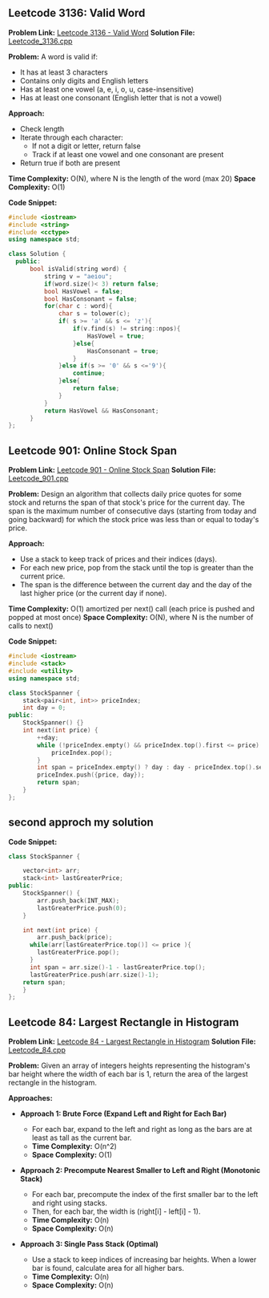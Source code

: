 ## Leetcode 3136: Valid Word

**Problem Link:** [Leetcode 3136 - Valid Word](https://leetcode.com/problems/valid-word/description)
**Solution File:** [Leetcode_3136.cpp](./Leetcode_3136.cpp)

**Problem:**
A word is valid if:

- It has at least 3 characters
- Contains only digits and English letters
- Has at least one vowel (a, e, i, o, u, case-insensitive)
- Has at least one consonant (English letter that is not a vowel)

**Approach:**

- Check length
- Iterate through each character:
  - If not a digit or letter, return false
  - Track if at least one vowel and one consonant are present
- Return true if both are present

**Time Complexity:** O(N), where N is the length of the word (max 20)
**Space Complexity:** O(1)

**Code Snippet:**

```cpp
#include <iostream>
#include <string>
#include <cctype>
using namespace std;

class Solution {
  public:
      bool isValid(string word) {
          string v = "aeiou";
          if(word.size()< 3) return false;
          bool HasVowel = false;
          bool HasConsonant = false;
          for(char c : word){
              char s = tolower(c);
              if( s >= 'a' && s <= 'z'){
                  if(v.find(s) != string::npos){
                      HasVowel = true;
                  }else{
                      HasConsonant = true;
                  }
              }else if(s >= '0' && s <='9'){
                  continue;
              }else{
                  return false;
              }
          }
          return HasVowel && HasConsonant;
      }
};
```

## Leetcode 901: Online Stock Span

**Problem Link:** [Leetcode 901 - Online Stock Span](https://leetcode.com/problems/online-stock-span/description/)
**Solution File:** [Leetcode_901.cpp](./Leetcode_901.cpp)

**Problem:**
Design an algorithm that collects daily price quotes for some stock and returns the span of that stock's price for the current day. The span is the maximum number of consecutive days (starting from today and going backward) for which the stock price was less than or equal to today's price.

**Approach:**

- Use a stack to keep track of prices and their indices (days).
- For each new price, pop from the stack until the top is greater than the current price.
- The span is the difference between the current day and the day of the last higher price (or the current day if none).

**Time Complexity:** O(1) amortized per next() call (each price is pushed and popped at most once)
**Space Complexity:** O(N), where N is the number of calls to next()

**Code Snippet:**

```cpp
#include <iostream>
#include <stack>
#include <utility>
using namespace std;

class StockSpanner {
    stack<pair<int, int>> priceIndex;
    int day = 0;
public:
    StockSpanner() {}
    int next(int price) {
        ++day;
        while (!priceIndex.empty() && priceIndex.top().first <= price) {
            priceIndex.pop();
        }
        int span = priceIndex.empty() ? day : day - priceIndex.top().second;
        priceIndex.push({price, day});
        return span;
    }
};
```

## second approch my solution

**Code Snippet:**

```cpp
class StockSpanner {

    vector<int> arr;
    stack<int> lastGreaterPrice;
public:
    StockSpanner() {
        arr.push_back(INT_MAX);
        lastGreaterPrice.push(0);
    }

    int next(int price) {
        arr.push_back(price);
      while(arr[lastGreaterPrice.top()] <= price ){
        lastGreaterPrice.pop();
      }
      int span = arr.size()-1 - lastGreaterPrice.top();
      lastGreaterPrice.push(arr.size()-1);
    return span;
    }
};


```

## Leetcode 84: Largest Rectangle in Histogram

**Problem Link:** [Leetcode 84 - Largest Rectangle in Histogram](https://leetcode.com/problems/largest-rectangle-in-histogram/)
**Solution File:** [Leetcode_84.cpp](./Leetcode_84.cpp)

**Problem:**
Given an array of integers heights representing the histogram's bar height where the width of each bar is 1, return the area of the largest rectangle in the histogram.

**Approaches:**

- **Approach 1: Brute Force (Expand Left and Right for Each Bar)**

  - For each bar, expand to the left and right as long as the bars are at least as tall as the current bar.
  - **Time Complexity:** O(n^2)
  - **Space Complexity:** O(1)

- **Approach 2: Precompute Nearest Smaller to Left and Right (Monotonic Stack)**

  - For each bar, precompute the index of the first smaller bar to the left and right using stacks.
  - Then, for each bar, the width is (right[i] - left[i] - 1).
  - **Time Complexity:** O(n)
  - **Space Complexity:** O(n)

- **Approach 3: Single Pass Stack (Optimal)**
  - Use a stack to keep indices of increasing bar heights. When a lower bar is found, calculate area for all higher bars.
  - **Time Complexity:** O(n)
  - **Space Complexity:** O(n)
